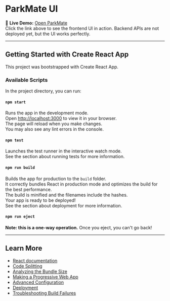  # ParkMate UI

🚀 **Live Demo:** [Open ParkMate](https://akash24-eng.github.io/Parkmate-ui)  
Click the link above to see the frontend UI in action. Backend APIs are not deployed yet, but the UI works perfectly.

---

## Getting Started with Create React App
This project was bootstrapped with Create React App.

### Available Scripts

In the project directory, you can run:

#### `npm start`
Runs the app in the development mode.  
Open [http://localhost:3000](http://localhost:3000) to view it in your browser.  
The page will reload when you make changes.  
You may also see any lint errors in the console.

#### `npm test`
Launches the test runner in the interactive watch mode.  
See the section about running tests for more information.

#### `npm run build`
Builds the app for production to the `build` folder.  
It correctly bundles React in production mode and optimizes the build for the best performance.  
The build is minified and the filenames include the hashes.  
Your app is ready to be deployed!  
See the section about deployment for more information.

#### `npm run eject`
**Note: this is a one-way operation.** Once you eject, you can't go back!  

---

## Learn More
- [React documentation](https://reactjs.org/)  
- [Code Splitting](https://facebook.github.io/create-react-app/docs/code-splitting)  
- [Analyzing the Bundle Size](https://facebook.github.io/create-react-app/docs/analyzing-the-bundle-size)  
- [Making a Progressive Web App](https://facebook.github.io/create-react-app/docs/making-a-progressive-web-app)  
- [Advanced Configuration](https://facebook.github.io/create-react-app/docs/advanced-configuration)  
- [Deployment](https://facebook.github.io/create-react-app/docs/deployment)  
- [Troubleshooting Build Failures](https://facebook.github.io/create-react-app/docs/troubleshooting#npm-run-build-fails-to-minify)
